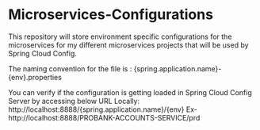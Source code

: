 # Microservices-Configurations
This repository will store environment specific configurations for the microservices for my different microservices projects that will be used by Spring Cloud Config.

The naming convention for the file is :
{spring.application.name}-{env}.properties

You can verify if the configuration is getting loaded in Spring Cloud Config Server by accessing below URL Locally:
    http://localhost:8888/{spring.application.name}/{env}
    Ex- http://localhost:8888/PROBANK-ACCOUNTS-SERVICE/prd

